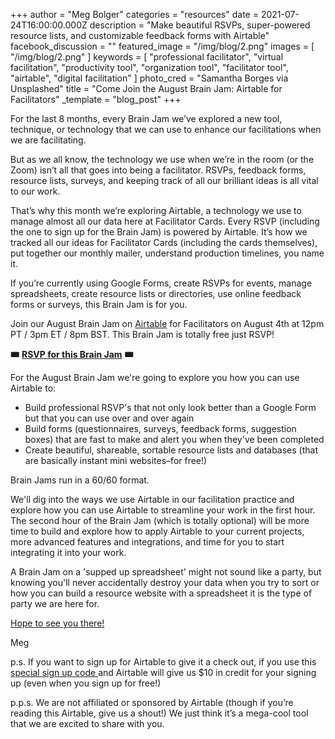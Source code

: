 +++
author = "Meg Bolger"
categories = "resources"
date = 2021-07-24T16:00:00.000Z
description = "Make beautiful RSVPs, super-powered resource lists, and customizable feedback forms with Airtable"
facebook_discussion = ""
featured_image = "/img/blog/2.png"
images = [ "/img/blog/2.png" ]
keywords = [
  "professional facilitator",
  "virtual facilitation",
  "productivity tool",
  "organization tool",
  "facilitator tool",
  "airtable",
  "digital facilitation"
]
photo_cred = "Samantha Borges via Unsplashed"
title = "Come Join the August Brain Jam: Airtable for Facilitators"
_template = "blog_post"
+++

For the last 8 months, every Brain Jam we’ve explored a new tool, technique, or technology that we can use to enhance our facilitations when we are facilitating.

But as we all know, the technology we use when we’re in the room (or the Zoom) isn’t all that goes into being a facilitator. RSVPs, feedback forms, resource lists, surveys, and keeping track of all our brilliant ideas is all vital to our work.

That’s why this month we’re exploring Airtable, a technology we use to manage almost all our data here at Facilitator Cards. Every RSVP (including the one to sign up for the Brain Jam) is powered by Airtable. It’s how we tracked all our ideas for Facilitator Cards (including the cards themselves), put together our monthly mailer, understand production timelines, you name it.

If you’re currently using Google Forms, create RSVPs for events, manage spreadsheets, create resource lists or directories, use online feedback forms or surveys, this Brain Jam is for you.

Join our August Brain Jam on [Airtable](https://airtable.com/) for Facilitators on August 4th at 12pm PT / 3pm ET / 8pm BST. This Brain Jam is totally free just RSVP!

**🎟** [**RSVP for this Brain Jam**](https://airtable.com/shryTZVY7ieydXSAy) **🎟**

For the August Brain Jam we're going to explore you how you can use Airtable to:

* Build professional RSVP's that not only look better than a Google Form but that you can use over and over again
* Build forms (questionnaires, surveys, feedback forms, suggestion boxes) that are fast to make and alert you when they've been completed
* Create beautiful, shareable, sortable resource lists and databases (that are basically instant mini websites–for free!)

Brain Jams run in a 60/60 format.

We'll dig into the ways we use Airtable in our facilitation practice and explore how you can use Airtable to streamline your work in the first hour. The second hour of the Brain Jam (which is totally optional) will be more time to build and explore how to apply Airtable to your current projects, more advanced features and integrations, and time for you to start integrating it into your work.

A Brain Jam on a 'supped up spreadsheet' might not sound like a party, but knowing you'll never accidentally destroy your data when you try to sort or how you can build a resource website with a spreadsheet it is the type of party we are here for.

​[Hope to see you there!](https://airtable.com/shryTZVY7ieydXSAy)​

Meg

p.s. If you want to sign up for Airtable to give it a check out, if you use this[ special sign up code ](https://airtable.com/invite/r/SfqPiwTs)and Airtable will give us $10 in credit for your signing up (even when you sign up for free!)

p.p.s. We are not affiliated or sponsored by Airtable (though if you’re reading this Airtable, give us a shout!) We just think it’s a mega-cool tool that we are excited to share with you.
